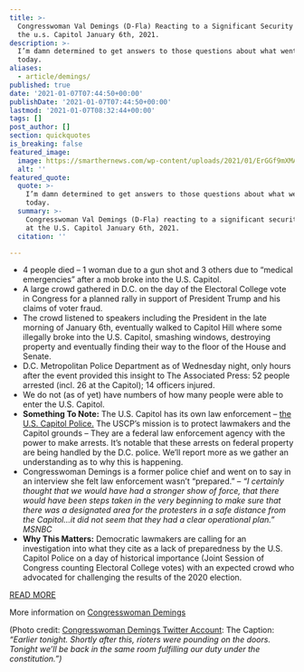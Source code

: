 ```yaml
---
title: >-
  Congresswoman Val Demings (D-Fla) Reacting to a Significant Security Breach at
  the u.s. Capitol January 6th, 2021.
description: >-
  I’m damn determined to get answers to those questions about what went wrong
  today.
aliases:
  - article/demings/
published: true
date: '2021-01-07T07:44:50+00:00'
publishDate: '2021-01-07T07:44:50+00:00'
lastmod: '2021-01-07T08:32:44+00:00'
tags: []
post_author: []
section: quickquotes
is_breaking: false
featured_image:
  image: https://smarthernews.com/wp-content/uploads/2021/01/ErGGf9mXMAA5CaE.jpg
  alt: ''
featured_quote:
  quote: >-
    I’m damn determined to get answers to those questions about what went wrong
    today.
  summary: >-
    Congresswoman Val Demings (D-Fla) reacting to a significant security breach
    at the U.S. Capitol January 6th, 2021.
  citation: ''

---
```

*   4 people died – 1 woman due to a gun shot and 3 others due to “medical emergencies” after a mob broke into the U.S. Capitol.
*   A large crowd gathered in D.C. on the day of the Electoral College vote in Congress for a planned rally in support of President Trump and his claims of voter fraud.
*   The crowd listened to speakers including the President in the late morning of January 6th, eventually walked to Capitol Hill where some illegally broke into the U.S. Capitol, smashing windows, destroying property and eventually finding their way to the floor of the House and Senate.
*   D.C. Metropolitan Police Department as of Wednesday night, only hours after the event provided this insight to The Associated Press: 52 people arrested (incl. 26 at the Capitol); 14 officers injured.
*   We do not (as of yet) have numbers of how many people were able to enter the U.S. Capitol.
*   **Something To Note:** The U.S. Capitol has its own law enforcement – [the U.S. Capitol Police.](https://www.uscp.gov/) The USCP’s mission is to protect lawmakers and the Capitol grounds – They are a federal law enforcement agency with the power to make arrests. It’s notable that these arrests on federal property are being handled by the D.C. police. We’ll report more as we gather an understanding as to why this is happening.
*   Congresswoman Demings is a former police chief and went on to say in an interview she felt law enforcement wasn’t “prepared.” – _“I certainly thought that we would have had a stronger show of force, that there would have been steps taken in the very beginning to make sure that there was a designated area for the protesters in a safe distance from the Capitol…it did not seem that they had a clear operational plan.” MSNBC_
*   **Why This Matters:** Democratic lawmakers are calling for an investigation into what they cite as a lack of preparedness by the U.S. Capitol Police on a day of historical importance (Joint Session of Congress counting Electoral College votes) with an expected crowd who advocated for challenging the results of the 2020 election.

[READ MORE](https://apnews.com/article/donald-trump-politics-zoe-lofgren-val-demings-36a1c65d6dbc96e4ca4cad88fb7e1c4a)

More information on [Congresswoman Demings](https://demings.house.gov/)

(Photo credit: [Congresswoman Demings Twitter Account](https://twitter.com/RepValDemings/status/1347005650849705985?s=20): The Caption: _“Earlier tonight. Shortly after this, rioters were pounding on the doors. Tonight we’ll be back in the same room fulfilling our duty under the constitution.”)_
